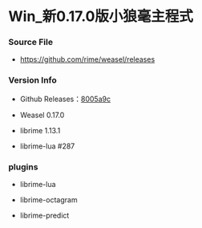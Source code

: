 # Win_新0.17.0版小狼毫主程式

### Source File

- https://github.com/rime/weasel/releases

### Version Info

- Github Releases：[8005a9c](https://github.com/rime/weasel/releases/tag/0.17.0)

- Weasel 0.17.0

- librime 1.13.1

- librime-lua #287

### plugins

- librime-lua

- librime-octagram

- librime-predict

